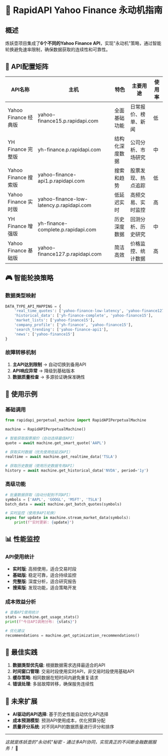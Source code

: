 # 🎯 RapidAPI Yahoo Finance 永动机指南

## 概述

炼妖壶项目集成了**6个不同的Yahoo Finance API**，实现"永动机"策略，通过智能轮换避免速率限制，确保数据获取的连续性和可靠性。

## 🔧 API配置矩阵

| API名称 | 主机 | 特色 | 主要用途 | 使用率 |
|---------|------|------|----------|--------|
| Yahoo Finance 经典版 | yahoo-finance15.p.rapidapi.com | 全面基础功能 | 日常报价、榜单、新闻 | 低 |
| YH Finance 完整版 | yh-finance.p.rapidapi.com | 结构化深度数据 | 公司分析、市场研究 | 中 |
| Yahoo Finance 搜索版 | yahoo-finance-api1.p.rapidapi.com | 搜索和趋势 | 股票发现、热点追踪 | 低 |
| Yahoo Finance 实时版 | yahoo-finance-low-latency.p.rapidapi.com | 低延迟实时 | 高频交易、实时监控 | 高 |
| YH Finance 增强版 | yh-finance-complete.p.rapidapi.com | 历史深度数据 | 回测分析、历史研究 | 中 |
| Yahoo Finance 基础版 | yahoo-finance127.p.rapidapi.com | 简洁高效 | 价格监控、统计数据 | 高 |

## 🎮 智能轮换策略

### 数据类型映射
```python
DATA_TYPE_API_MAPPING = {
    'real_time_quotes': ['yahoo-finance-low-latency', 'yahoo-finance127'],
    'historical_data': ['yh-finance-complete', 'yahoo-finance15'],
    'market_lists': ['yahoo-finance15'],
    'company_profile': ['yh-finance', 'yahoo-finance15'],
    'search_trending': ['yahoo-finance-api1'],
    'news': ['yahoo-finance15']
}
```

### 故障转移机制
1. **主API达到限制** → 自动切换到备用API
2. **API响应异常** → 降级到基础版本
3. **数据质量检查** → 多源验证确保准确性

## 🚀 使用示例

### 基础调用
```python
from rapidapi_perpetual_machine import RapidAPIPerpetualMachine

machine = RapidAPIPerpetualMachine()

# 智能获取股票报价（自动选择最佳API）
quote = await machine.get_smart_quote('AAPL')

# 获取实时数据（优先使用低延迟API）
realtime = await machine.get_realtime_data('TSLA')

# 获取历史数据（使用历史数据专用API）
history = await machine.get_historical_data('NVDA', period='1y')
```

### 高级功能
```python
# 批量数据获取（自动分配到不同API）
symbols = ['AAPL', 'GOOGL', 'MSFT', 'TSLA']
batch_data = await machine.get_batch_quotes(symbols)

# 实时监控（使用多API轮换）
async for update in machine.stream_market_data(symbols):
    print(f"实时更新: {update}")
```

## 📊 性能监控

### API使用统计
- **实时版**: 高频使用，适合交易时段
- **基础版**: 稳定可靠，适合持续监控  
- **完整版**: 深度分析，适合研究报告
- **搜索版**: 发现功能，适合策略开发

### 成本效益分析
```python
# 查看API使用统计
stats = machine.get_usage_stats()
print(f"今日API调用分布: {stats}")

# 优化建议
recommendations = machine.get_optimization_recommendations()
```

## 🎯 最佳实践

1. **数据类型优先级**: 根据数据需求选择最适合的API
2. **时间窗口管理**: 交易时段使用实时API，非交易时段使用基础API
3. **缓存策略**: 相同数据在短时间内避免重复请求
4. **错误处理**: 多层故障转移，确保服务连续性

## 🔮 未来扩展

- **AI驱动的API选择**: 基于历史性能自动优化API选择
- **成本预测模型**: 预测API使用成本，优化预算分配
- **质量评分系统**: 对不同API的数据质量进行评分和排序

---

*这就是炼妖壶的"永动机"秘密 - 通过多API协同，实现真正的不间断金融数据服务！* 🚀

